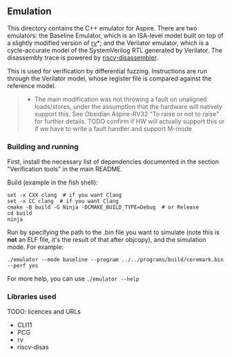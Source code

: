 ## Emulation
This directory contains the C++ emulator for Aspire. There are two emulators: the Baseline Emulator,
which is an ISA-level model built on top of a slightly modified version of [rv](https://github.com/mnurzia/rv)*; 
and the Verilator emulator, which is a cycle-accurate model of the SystemVerilog RTL generated by Verilator.
The disassembly trace is powered by [riscv-disassembler](https://github.com/michaeljclark/riscv-disassembler).

This is used for verification by differential fuzzing. Instructions are run through the Verilator model, whose
register file is compared against the reference model.

> * The main modification was not throwing a fault on unaligned loads/stores, under the assumption that the
> hardware will natively support this. See Obsidian Aspire-RV32 "To raise or not to raise" for further
> details.
> TODO confirm if HW will actually support this or if we have to write a fault handler and support M-mode

### Building and running
First, install the necessary list of dependencies documented in the section "Verification tools" in the main
README.

Build (example in the fish shell):

```
set -x CXX clang  # if you want Clang
set -x CC clang  # if you want Clang
cmake -B build -G Ninja -DCMAKE_BUILD_TYPE=Debug  # or Release
cd build
ninja
```

Run by specifying the path to the .bin file you want to simulate (note this is **not** an ELF file, it's the
result of that after objcopy), and the simulation mode. For example:

```
./emulator --mode baseline --program ../../programs/build/coremark.bin --perf yes
```

For more help, you can use `./emulator --help`

### Libraries used
TODO: licences and URLs
- CLI11
- PCG
- rv
- riscv-disas
